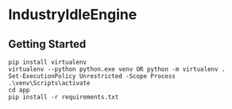 # IndustryIdleEngine

## Getting Started

`pip install virtualenv`  
`virtualenv --python python.exe venv OR python -m virtualenv .`  
`Set-ExecutionPolicy Unrestricted -Scope Process`
`.\venv\Scripts\activate`  
`cd app`  
`pip install -r requirements.txt`
